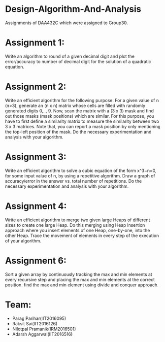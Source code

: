 # Design-Algorithm-And-Analysis
Assignments of DAA432C which were assigned to Group30.

# Assignment 1:
Write an algorithm to round of a given decimal digit and plot the error/accuracy to number of decimal digit for the solution of a quadratic equation.

# Assignment 2:
Write an efficient algorithm for the following purpose. For a given value of n (n>3), generate an (n x n) matrix whose cells are filled with randomly generated digits 0,.., 9. Now, scan the matrix with a (3 x 3) mask and find out those masks (mask positions) which are similar. For this purpose, you have to first define a similarity matrix to measure the similarity between two 3 x 3 matrices. Note that, you can report a mask position by only mentioning the top-left position of the mask. Do the necessary experimentation and analysis with your algorithm.

# Assignment 3:
Write an efficient algorithm to solve a cubic equation of the form x^3−n=0, for some input value of n, by using a repetitive algorithm. Draw a graph of accuracy/error in the answer vs. total number of repetitions. Do the necessary experimentation and analysis with your algorithm.

# Assignment 4:
Write an efficient algorithm to merge two given large Heaps of different sizes to create one large Heap. Do this merging using Heap Insertion approach where you insert elements of one Heap, one-by-one, into the other Heap. Trace the movement of elements in every step of the execution of your algorithm.

# Assignment 6:
Sort a given array by continuously tracking the max and min elements at every recursive step and placing the max and min elements at the correct position. find the max and min element using divide and conquer approach.


# Team:
* Parag Parihar(IIT2016095)
* Raksit Sai(IIT2016126)
* Nilotpal Pramanik(IRM2016501)
* Adarsh Aggarwal(IIT2016516)
